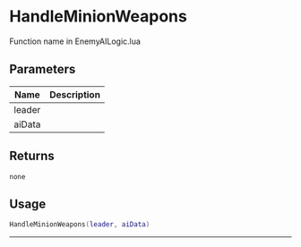 # HandleMinionWeapons

Function name in EnemyAILogic.lua

## Parameters

| Name   | Description |
| ------ | ----------- |
| leader |             |
| aiData |             |

## Returns

`none`

## Usage

```lua
HandleMinionWeapons(leader, aiData)
```

---
